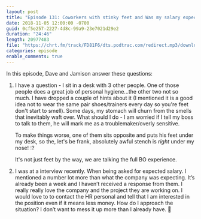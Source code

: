 ```yaml
---
layout: post
title: "Episode 131: Coworkers with stinky feet and Was my salary expectation too high"
date: 2018-11-05 12:00:00 -0700
guid: 0cf5e257-2227-4d8c-99a9-23e7021d29e2
duration: "24:46"
length: 20977483
file: "https://chrt.fm/track/FD81F6/dts.podtrac.com/redirect.mp3/download.softskills.audio/sse-131.mp3"
categories: episode
enable_comments: true
---
```


In this episode, Dave and Jamison answer these questions:

1. I have a question - I sit in a desk with 3 other people. One of those people does a great job of personal hygiene...the other two not so much. I have dropped a couple of hints about it (I mentioned it is a good idea not to wear the same pair shoes/trainers every day so you're feet don't start to smell).
   Some days, my stomach will churn from the smells that inevitably waft over.
   What should I do - I am worried if I tell my boss to talk to them, he will mark me as a troublemaker/overly sensitive.
   
   To make things worse, one of them sits opposite and puts his feet under my desk, so the, let's be frank, absolutely awful stench is *right* under my nose! :?
   
   It's not just feet by the way, we are talking the full BO experience.


2. I was at a interview recently. When being asked for expected salary. I mentioned a number lot more than what the company was expecting. It’s already been a week and I haven’t received a response from them. I really really love the company and the project they are working on. I would love to to contact the HR personal and tell that I am interested in the position even if it means less money. How do I approach the situation? I don’t want to mess it up more than I already have. 🙁
